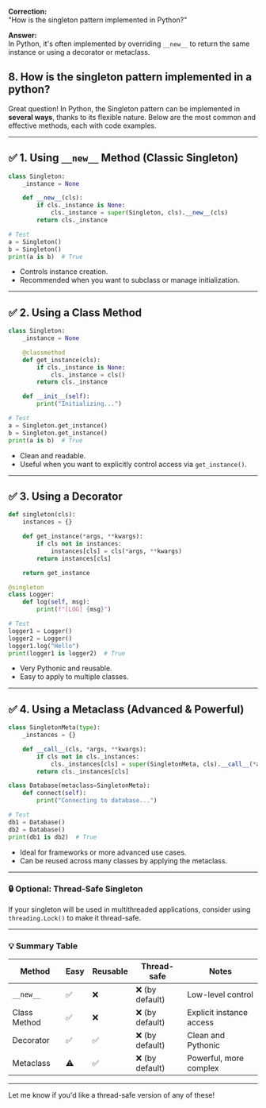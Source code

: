**Correction:**  
"How is the singleton pattern implemented in Python?"

**Answer:**  
In Python, it's often implemented by overriding `__new__` to return the same instance or using a decorator or metaclass.

## 8. How is the singleton pattern implemented in a python?

Great question! In Python, the Singleton pattern can be implemented in **several ways**, thanks to its flexible nature. Below are the most common and effective methods, each with code examples.

---

## ✅ 1. **Using `__new__` Method (Classic Singleton)**

```python
class Singleton:
    _instance = None

    def __new__(cls):
        if cls._instance is None:
            cls._instance = super(Singleton, cls).__new__(cls)
        return cls._instance

# Test
a = Singleton()
b = Singleton()
print(a is b)  # True
```

- Controls instance creation.
- Recommended when you want to subclass or manage initialization.

---

## ✅ 2. **Using a Class Method**

```python
class Singleton:
    _instance = None

    @classmethod
    def get_instance(cls):
        if cls._instance is None:
            cls._instance = cls()
        return cls._instance

    def __init__(self):
        print("Initializing...")

# Test
a = Singleton.get_instance()
b = Singleton.get_instance()
print(a is b)  # True
```

- Clean and readable.
- Useful when you want to explicitly control access via `get_instance()`.

---

## ✅ 3. **Using a Decorator**

```python
def singleton(cls):
    instances = {}

    def get_instance(*args, **kwargs):
        if cls not in instances:
            instances[cls] = cls(*args, **kwargs)
        return instances[cls]

    return get_instance

@singleton
class Logger:
    def log(self, msg):
        print(f"[LOG] {msg}")

# Test
logger1 = Logger()
logger2 = Logger()
logger1.log("Hello")
print(logger1 is logger2)  # True
```

- Very Pythonic and reusable.
- Easy to apply to multiple classes.

---

## ✅ 4. **Using a Metaclass (Advanced & Powerful)**

```python
class SingletonMeta(type):
    _instances = {}

    def __call__(cls, *args, **kwargs):
        if cls not in cls._instances:
            cls._instances[cls] = super(SingletonMeta, cls).__call__(*args, **kwargs)
        return cls._instances[cls]

class Database(metaclass=SingletonMeta):
    def connect(self):
        print("Connecting to database...")

# Test
db1 = Database()
db2 = Database()
print(db1 is db2)  # True
```

- Ideal for frameworks or more advanced use cases.
- Can be reused across many classes by applying the metaclass.

---

### 🔒 Optional: Thread-Safe Singleton

If your singleton will be used in multithreaded applications, consider using `threading.Lock()` to make it thread-safe.

---

### 💡 Summary Table

| Method       | Easy | Reusable | Thread-safe     | Notes                    |
| ------------ | ---- | -------- | --------------- | ------------------------ |
| `__new__`    | ✅   | ❌       | ❌ (by default) | Low-level control        |
| Class Method | ✅   | ❌       | ❌ (by default) | Explicit instance access |
| Decorator    | ✅   | ✅       | ❌ (by default) | Clean and Pythonic       |
| Metaclass    | ⚠️   | ✅       | ❌ (by default) | Powerful, more complex   |

---

Let me know if you'd like a thread-safe version of any of these!
